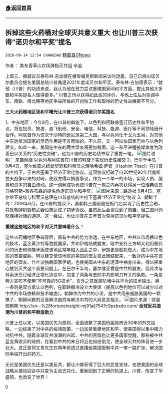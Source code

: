 ###  [:house:返回首頁](https://github.com/ourhimalayas/txt)
---

## 拆掉这些火药桶对全球灭共意义重大 也让川普三次获得“诺贝尔和平奖”提名
`2020-09-14 12:54 CHANGDAO` [轉載自GNews](https://gnews.org/zh-hant/355776/)

作者： 美东香草山农场弹指灭共组 辛追

上周三，挪威议员泰布林·吉加德在接受福克斯新闻采访时透露，自己已经向诺贝尔委员会提名美国总统川普角逐2021年度诺贝尔和平奖。泰布林·吉加德表示：“就他（川普）的功绩来说，我认为他在致力尝试重建国家间和平方面，要比其他大多数和平奖提名人做得更多。” 川普之所以获得如此高的评价，与他上任后对协调中东、南欧、南北韩等地区争端所做的开创性工作和取得的历史性进展密不可分。

**三大火****药****桶地区****现****和平曙光****让****川普三次****获****得****诺贝****尔****奖****提名**

1、中东地区：今年8月，在川普的斡旋下，以色列和阿联酋签订历史性和平协议，将在投资、旅游、直飞航班、安全、电信、科技、能源、医疗等不同领域展开合作。阿联酋作为仅次于沙特的逊尼派第二大国，与以色列化干戈为玉帛，对其他中东逊尼派国家的示范作用是不言而喻的。不久前，又一阿拉伯国家巴林与以色列建交。如此一来，美国在中东的两大盟友将更加稳固，这一和平进程被媒体誉为改善巴以关系的“历史性突破”，也为川普的历史功绩书写了重要一笔。
![](https://s3.amazonaws.com/gnews-media-offload/wp-content/uploads/2020/09/14124939/WhatsApp-Image-2020-09-14-at-19.08.09.jpeg)图片说明： 来自网络 以色列与阿联酋在川普的斡旋下实现历史性建交
2、巴尔干半岛：9月4日，塞尔维亚总统武契奇和科索沃总理哈希姆·萨奇（Hashim Thaci）在川普的主持下，于白宫签署了经济正常化协议。这项协议打破了自20世纪90年代南斯拉夫战争以来的对峙，使双方得以搁置争议，作为一个单一的市场，实现人员、服务和资本的自由流动。这一调解成功也使川普在一周之内再次获得另一位瑞典议员马格努斯•雅各布森的提名角逐诺贝尔和平奖。
![](https://s3.amazonaws.com/gnews-media-offload/wp-content/uploads/2020/09/14125040/2020-09-04T161410Z_1333909650_RC2SRI949LPZ_RTRMADP_3_USA-SERBIA-KOSOVO.jpg)图片来源：路透社 9月4日，塞尔维亚总统与科索沃总理在川普总统的主持下签署“经济正常化”协议
3、朝鲜半岛：2019年6月，在川普的提议下，美朝韩三国首脑在板门店实现了历史性会晤，并就朝鲜销毁核武器设施达成了初步协议。虽然此后会谈受到了搁置，但三国间仍然保持对话的通道。这一尝试，也让川普在去年首次获得诺贝尔和平奖提名。

**重建****这****些地区的和平****对灭****共意味着什么**？

这些火药桶地区争端背后，都有中共的势力渗透。在中东地区，中共以市场换以色列技术，蓝金黄沙特等独裁国家，并和伊朗结成盟友，暗中支持三方却又利用彼此间的历史和种族矛盾使该地区常年陷入战乱之中，伊朗更是趁机做大，成为中东地区的首要威胁。阿以建交使该地区的美国的盟友彼此团结起来，一致对抗中共在该地区的盟友、什叶派独裁国家伊朗，也使美国从中东的泥潭中抽身出来，得以把重心放到灭共这个首要问题上。在巴尔干半岛，塞尔维亚曾是中共的盟友，但此次与科索沃签订经济正常化协议中，包含了两条与去除中共影响力有关的条款。一条是两方宣布不使用“不可靠的5G技术”，言外之意就是防堵中共华为的技术输出。另一条则是双方承认以色列，在耶路撒冷设立大使馆（提高以色列地位可以减少以对中共的市场依赖和技术输血）。朝鲜作为中共的小弟，是中共用来威胁美国的一颗棋子，朝鲜问题的妥善解决自然与解决中共的大局息息相关。
![](https://s3.amazonaws.com/gnews-media-offload/wp-content/uploads/2020/09/14125213/WhatsApp-Image-2020-09-14-at-18.45.01.jpeg)图片来源：财富观察网 http://xn--%28fortuneinsight-mj91aij7547c9psbxdo.com/
**全球反共浪潮****为****川普的和平斡旋助力**

川普上任以来，以美国优先为原则，全面调整了美国历届政府近30年的外交战略，一边结束了对中共的绥靖政策，一边加紧重建地区和平，使美国得以集中精力对抗中共。随着全球反共浪潮的兴起，中共的黑暗也让更多国家觉醒，那些被中共蓝金黄收买的政府，在看到中共的末日将近也纷纷倒戈，使全球灭共的阵营进一步壮大。这正是郭文贵先生在两年前透过直播给美国限制中共一带一路扩张、解决国际争端开出的药方。

无论是美国优先还是以美反共，都让川普获得了巨大的民意支持，也使美国的全球战略从被动迎合中共变为主动去共化，重新回到了正确的轨道上。川普，改变了华盛顿，也改变了世界！

0
